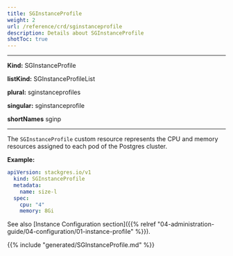 ```yaml
---
title: SGInstanceProfile
weight: 2
url: /reference/crd/sginstanceprofile
description: Details about SGInstanceProfile
shotToc: true
---
```


___
**Kind:** SGInstanceProfile

**listKind:** SGInstanceProfileList

**plural:** sginstanceprofiles

**singular:** sginstanceprofile

**shortNames** sginp
___

The `SGInstanceProfile` custom resource represents the CPU and memory resources assigned to each pod of the Postgres cluster.

**Example:**

```yaml
apiVersion: stackgres.io/v1
  kind: SGInstanceProfile
  metadata:
    name: size-l
  spec:
    cpu: "4"
    memory: 8Gi
```

See also [Instance Configuration section]({{% relref "04-administration-guide/04-configuration/01-instance-profile" %}}).

{{% include "generated/SGInstanceProfile.md" %}}
